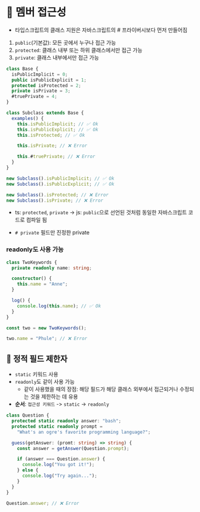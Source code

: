 # 📖 멤버 접근성

- 타입스크립트의 클래스 지원은 자바스크립트의 # 프라이버시보다 먼저 만들어짐

1. `public`(기본값): 모든 곳에서 누구나 접근 가능
2. `protected`: 클래스 내부 또는 하위 클래스에서만 접근 가능
3. `private`: 클래스 내부에서만 접근 가능

```ts
class Base {
  isPublicImplicit = 0;
  public isPublicExplicit = 1;
  protected isProtected = 2;
  private isPrivate = 3;
  #truePrivate = 4;
}

class Subclass extends Base {
  examples() {
    this.isPublicImplicit; // ✅ Ok
    this.isPublicExplicit; // ✅ Ok
    this.isProtected; // ✅ Ok

    this.isPrivate; // ❌ Error

    this.#truePrivate; // ❌ Error
  }
}

new Subclass().isPublicImplicit; // ✅ Ok
new Subclass().isPublicExplicit; // ✅ Ok

new Subclass().isProtected; // ❌ Error
new Subclass().isPrivate; // ❌ Error
```

- ts: `protected`, `private`
  -> js: `public`으로 선언된 것처럼 동일한 자바스크립트 코드로 컴파일 됨

- `# private` 필드만 진정한 private

### readonly도 사용 가능
```ts
class TwoKeywords {
  private readonly name: string;

  constructor() {
    this.name = "Anne";
  }

  log() {
    console.log(this.name); // ✅ Ok
  }
}

const two = new TwoKeywords();

two.name = "Phule"; // ❌ Error
```

## 📍 정적 필드 제한자
- `static` 키워드 사용
- `readonly`도 같이 사용 가능
  - 같이 사용했을 때의 장점: 해당 필드가 해당 클래스 외부에서 접근되거나 수정되는 것을 제한하는 데 유용
- **순서**: `접근성 키워드` -> `static` -> `readonly`

```ts
class Question {
  protected static readonly answer: "bash";
  protected static readonly prompt =
    "What's an ogre's favorite programming language?";

  guess(getAnswer: (promt: string) => string) {
    const answer = getAnswer(Question.prompt);

    if (answer === Question.answer) {
      console.log("You got it!");
    } else {
      console.log("Try again...");
    }
  }
}

Question.answer; // ❌ Error
```